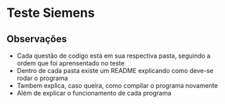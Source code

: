 # Teste Siemens

## Observações
- Cada questão de codigo está em sua respectiva pasta, seguindo a ordem que foi aprensentado no teste
- Dentro de cada pasta existe um README explicando como deve-se rodar o programa
- Tambem explica, caso queira, como compilar o programa novamente
- Além de explicar o funcionamento de cada programa